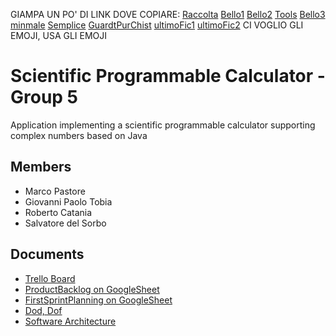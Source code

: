 GIAMPA UN PO' DI LINK DOVE COPIARE:
[Raccolta](https://github.com/matiassingers/awesome-readme)
[Bello1](https://github.com/Hexworks/zircon#readme)
[Bello2](https://github.com/othneildrew/Best-README-Template)
[Tools](https://github.com/abhisheknaiidu/awesome-github-profile-readme)
[Bello3](https://github.com/L0garithmic/FastColabCopy#readme)
[minmale](https://github.com/L0garithmic/FastColabCopy#readme)
[Semplice](https://github.com/PostHog/posthog#readme)
[GuardtPurChist](https://github.com/Redocly/redoc#readme)
[ultimoFic1](https://github.com/shama/gaze#readme)
[ultimoFic2](https://github.com/thelounge/thelounge#readme)
CI VOGLIO GLI EMOJI, USA GLI EMOJI


# Scientific Programmable Calculator -  Group 5

Application implementing a
scientific programmable calculator
supporting complex numbers
based on Java

## Members
- Marco Pastore
- Giovanni Paolo Tobia
- Roberto Catania
- Salvatore del Sorbo


## Documents
- [Trello Board](https://trello.com/b/pMJVqzBj/complex-calculator)
- [ProductBacklog on GoogleSheet](https://docs.google.com/spreadsheets/d/14UquHFHBIGx-HTueg0Jz7TeBvM6C4fpM-KOCCMaoxsU/edit#gid=0)
- [FirstSprintPlanning on GoogleSheet](https://docs.google.com/spreadsheets/d/14UquHFHBIGx-HTueg0Jz7TeBvM6C4fpM-KOCCMaoxsU/edit#gid=623614192)
- [Dod, Dof](https://docs.google.com/spreadsheets/d/14UquHFHBIGx-HTueg0Jz7TeBvM6C4fpM-KOCCMaoxsU/edit#gid=1751564930)
- [Software Architecture](https://docs.google.com/document/d/1LJW1D86G4Fjmwc3ORH5G7jr4w8MLYj2CTo4fMrzn9iU/edit)
